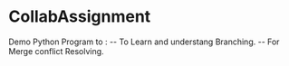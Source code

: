 # CollabAssignment
Demo Python Program to :
-- To Learn and understang Branching.
-- For Merge conflict Resolving.
